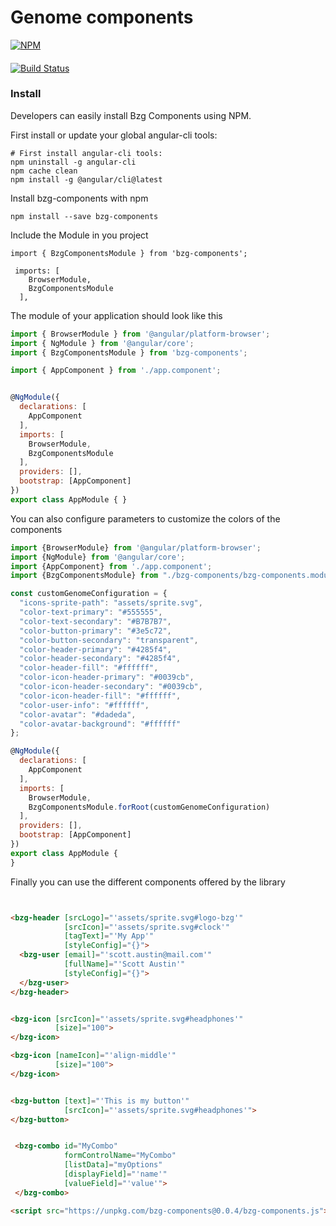 # Genome components
[![NPM](https://nodei.co/npm/bzg-components.png)](https://npmjs.org/package/bzg-components)


#### 

[![Build Status](https://travis-ci.org/bzgenome/genome-components.png?branch=master)](https://travis-ci.org/bzgenome/genome-components)



### Install

Developers can easily install Bzg Components using NPM.


First install or update your global  angular-cli tools:
```
# First install angular-cli tools:
npm uninstall -g angular-cli
npm cache clean
npm install -g @angular/cli@latest
```

Install bzg-components with npm

```
npm install --save bzg-components

```

Include the Module in you project 

```
import { BzgComponentsModule } from 'bzg-components';

```


```
 imports: [
    BrowserModule,
    BzgComponentsModule
  ],

```


The module of your application should look like this

```javascript
import { BrowserModule } from '@angular/platform-browser';
import { NgModule } from '@angular/core';
import { BzgComponentsModule } from 'bzg-components';

import { AppComponent } from './app.component';


@NgModule({
  declarations: [
    AppComponent
  ],
  imports: [
    BrowserModule,
    BzgComponentsModule
  ],
  providers: [],
  bootstrap: [AppComponent]
})
export class AppModule { }
```



You can also configure parameters to customize the colors of the components

```javascript
import {BrowserModule} from '@angular/platform-browser';
import {NgModule} from '@angular/core';
import {AppComponent} from './app.component';
import {BzgComponentsModule} from "./bzg-components/bzg-components.module";

const customGenomeConfiguration = {
  "icons-sprite-path": "assets/sprite.svg",
  "color-text-primary": "#555555",
  "color-text-secondary": "#B7B7B7",
  "color-button-primary": "#3e5c72",
  "color-button-secondary": "transparent",
  "color-header-primary": "#4285f4",
  "color-header-secondary": "#4285f4",
  "color-header-fill": "#ffffff",
  "color-icon-header-primary": "#0039cb",
  "color-icon-header-secondary": "#0039cb",
  "color-icon-header-fill": "#ffffff",
  "color-user-info": "#ffffff",
  "color-avatar": "#dadeda",
  "color-avatar-background": "#ffffff"
};

@NgModule({
  declarations: [
    AppComponent
  ],
  imports: [
    BrowserModule,
    BzgComponentsModule.forRoot(customGenomeConfiguration)
  ],
  providers: [],
  bootstrap: [AppComponent]
})
export class AppModule {
}
```



Finally you can use the different components offered by the library

```html


<bzg-header [srcLogo]="'assets/sprite.svg#logo-bzg'"
            [srcIcon]="'assets/sprite.svg#clock'"
            [tagText]="'My App'"
            [styleConfig]="{}">
  <bzg-user [email]="'scott.austin@mail.com'"
            [fullName]="'Scott Austin'"
            [styleConfig]="{}">
  </bzg-user>
</bzg-header>


<bzg-icon [srcIcon]="'assets/sprite.svg#headphones'"
          [size]="100">
</bzg-icon>

<bzg-icon [nameIcon]="'align-middle'"
          [size]="100">  
</bzg-icon>


<bzg-button [text]="'This is my button'"
            [srcIcon]="'assets/sprite.svg#headphones'">
</bzg-button>


 <bzg-combo id="MyCombo"
            formControlName="MyCombo"
            [listData]="myOptions"
            [displayField]="'name'"
            [valueField]="'value'">
 </bzg-combo>

```

```html
<script src="https://unpkg.com/bzg-components@0.0.4/bzg-components.js"></script>
```
